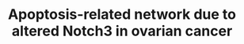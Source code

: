 ---
annotations:
- type: Disease Ontology
  value: reproductive organ cancer
- type: Pathway Ontology
  value: apoptotic cell death pathway
- type: Pathway Ontology
  value: cancer pathway
authors:
- Mkutmon
- Fehrhart
description: Results of pathway analysis of apoptosis-related genes in OVCAR3 cells
  treated with Notch3 siRNA or control siRNA.
last-edited: 2019-11-29
organisms:
- Bos taurus
redirect_from:
- /index.php/Pathway:WP3126
- /instance/WP3126
schema-jsonld:
- '@context': https://schema.org/
  '@id': https://wikipathways.github.io/pathways/WP3126.html
  '@type': Dataset
  creator:
    '@type': Organization
    name: WikiPathways
  description: Results of pathway analysis of apoptosis-related genes in OVCAR3 cells
    treated with Notch3 siRNA or control siRNA.
  keywords:
  - HELLS
  - MAPK1
  - HSPD1
  - APOE
  - CTNNA1
  - PPP2GB
  - VIM
  - ANXA5
  - AXIN1
  - SOCS3
  - SQSTM1
  - NET1
  - RPS6KB1
  - CARD14
  - TNF
  - CUL5
  - NGFRAP1
  - TNFRSF10D
  - RIPK2
  - THBS1
  - ERBB3
  - HDAC1
  - VAV3
  - GRP78
  - SMAD7
  - BCL3
  - CUL1
  - ETS1
  - CDKN1A
  - HSPB1
  - PAK2
  - JUND
  - PTK2
  - ERN1
  - PTK2B
  - CASP7
  - IL7R
  - BIRC5
  - RNF7
  - APP
  - TRAF1
  - F2R
  - GCLC
  - ABL1
  - CSDA
  - SERBP1
  - IER3
  - TNFRSF21
  - AKT1
  - NFKB1
  - CDKN1B
  - PKN1
  - GGFBPP5
  - NQO1
  license: CC0
  name: Apoptosis-related network due to altered Notch3 in ovarian cancer
seo: CreativeWork
title: Apoptosis-related network due to altered Notch3 in ovarian cancer
wpid: WP3126
---